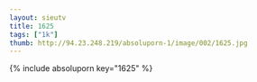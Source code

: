 ```yaml
--- 
layout: sieutv
title: 1625
tags: ["1k"]
thumb: http://94.23.248.219/absoluporn-1/image/002/1625.jpg
---
```

{% include absoluporn key="1625" %} 
